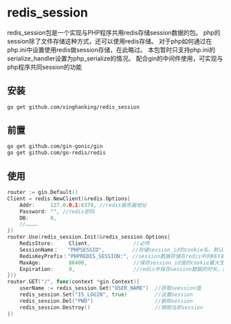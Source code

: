 # redis_session
redis_session包是一个实现与PHP程序共用redis存储session数据的包。
php的session除了文件存储这种方式，还可以使用redis存储。
对于php如何通过在php.ini中设置使用redis做session存储，在此略过。
本包暂时只支持php.ini的serialize_handler设置为php_serialize的情况。
配合gin的中间件使用，可实现与php程序共同session的功能

## 安装
```sh
go get github.com/xinghanking/redis_session
```
## 前置
```sh
go get github.com/gin-gonic/gin
go get github.com/go-redis/redis
```

## 使用
```go
router := gin.Default()
Client = redis.NewClient(&redis.Options{
	Addr:     127.0.0.1:6379, //redis服务器地址
	Password: "", //redis密码
	DB:       0,
	//…………
})
router.Use(redis_session.Init(&redis_session.Options{
    RedisStore:     Client,              //必传
    SessionName：   "PHPSESSID",         //存储session_id的cookie名，默认值："PHPSESSID"
    RedisKeyPrefix："PHPREDIS_SESSION:", //session数据存储在redis中的KEY前缀名，默认值：" PHPREDIS_SESSION:"
    MaxAge:         86400,               //保存session_id值的cookie最大生存时间，单位：秒，默认值：86400
    Expiration:     0,                   //redis中保存session数据的时长，默认值：0
}))
router.GET("/", func(context *gin.Context){
    userName := redis_session.Get("USER_NAME")  //获取seession值
    redis_session.Set("IS_LOGIN", true)         //设置session
    redis_session.Del("PWD")                    //删除session
    redis_session.Destroy()                     //销毁当前session
})
```